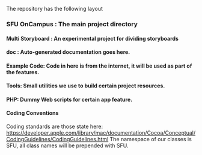 The repository has the following layout

### SFU OnCampus : The main project directory
#### Multi Storyboard : An experimental project for dividing storyboards
#### doc : Auto-generated documentation goes here.
#### Example Code: Code in here is from the internet, it will be used as part of the features.
#### Tools: Small utilities we use to build certain project resources.
#### PHP: Dummy Web scripts for certain app feature.

#### Coding Conventions
Coding standards are those state here:
https://developer.apple.com/library/mac/documentation/Cocoa/Conceptual/CodingGuidelines/CodingGuidelines.html
The namespace of our classes is SFU, all class names will be prepended with SFU.
